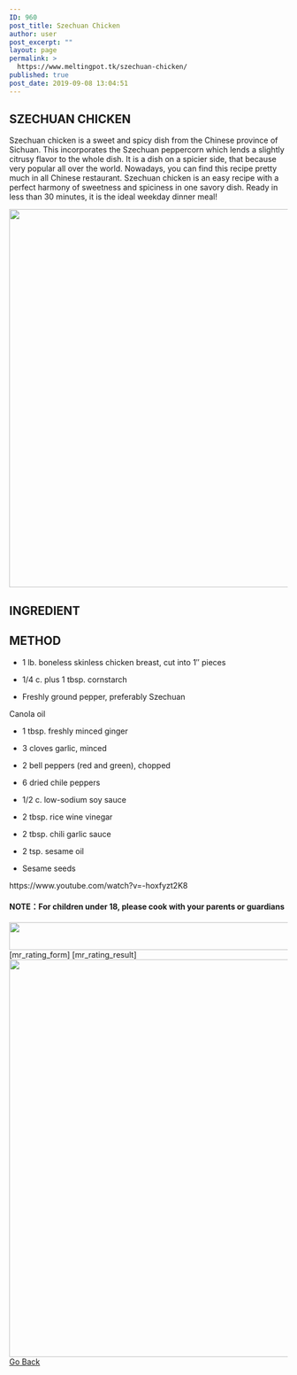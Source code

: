 ```yaml
---
ID: 960
post_title: Szechuan Chicken
author: user
post_excerpt: ""
layout: page
permalink: >
  https://www.meltingpot.tk/szechuan-chicken/
published: true
post_date: 2019-09-08 13:04:51
---
```

<h2>SZECHUAN CHICKEN</h2>		
		<p>Szechuan chicken is a sweet and spicy dish from the Chinese province of Sichuan. This incorporates the Szechuan peppercorn which lends a slightly citrusy flavor to the whole dish. It is a dish on a spicier side, that because very popular all over the world. Nowadays, you can find this recipe pretty much in all Chinese restaurant. Szechuan chicken is an easy recipe with a perfect harmony of sweetness and spiciness in one savory dish. Ready in less than 30 minutes, it is the ideal weekday dinner meal!</p>		
										<img width="1024" height="683" src="http://meltingpot.tk/wp-content/uploads/2019/09/laziji-1024x683.jpeg" alt="" srcset="https://meltingpot.tk/wp-content/uploads/2019/09/laziji-1024x683.jpeg 1024w, https://meltingpot.tk/wp-content/uploads/2019/09/laziji-300x200.jpeg 300w, https://meltingpot.tk/wp-content/uploads/2019/09/laziji-768x512.jpeg 768w" sizes="(max-width: 1024px) 100vw, 1024px" />											
			<h2>INGREDIENT</h2>		
			<h2>METHOD</h2>		
		<ul><li style="text-align: left;"><p>1 lb. boneless skinless chicken breast, cut into 1″ pieces</p></li><li style="text-align: left;"><p>1/4 c. plus 1 tbsp. cornstarch</p></li><li style="text-align: left;"><p>Freshly ground pepper, preferably Szechuan</p></li></ul><p style="text-align: left;">Canola oil</p><ul><li style="text-align: left;"><p>1 tbsp. freshly minced ginger</p></li><li style="text-align: left;"><p>3 cloves garlic, minced </p></li><li style="text-align: left;"><p>2 bell peppers (red and green), chopped </p></li><li style="text-align: left;"><p>6 dried chile peppers</p></li><li style="text-align: left;"><p>1/2 c. low-sodium soy sauce </p></li><li style="text-align: left;"><p>2 tbsp. rice wine vinegar </p></li><li style="text-align: left;"><p>2 tbsp. chili garlic sauce</p></li><li style="text-align: left;"><p>2 tsp. sesame oil </p></li><li style="text-align: left;"><p>Sesame seeds</p></li></ul>https://www.youtube.com/watch?v=-hoxfyzt2K8<h4><strong>NOTE：For children under 18, please cook with your parents or guardians</strong></h4>		
										<img width="1024" height="50" src="http://meltingpot.tk/wp-content/uploads/2019/09/Untitled-47-1024x50.png" alt="" srcset="https://meltingpot.tk/wp-content/uploads/2019/09/Untitled-47-1024x50.png 1024w, https://meltingpot.tk/wp-content/uploads/2019/09/Untitled-47-300x15.png 300w, https://meltingpot.tk/wp-content/uploads/2019/09/Untitled-47-768x38.png 768w, https://meltingpot.tk/wp-content/uploads/2019/09/Untitled-47.png 1483w" sizes="(max-width: 1024px) 100vw, 1024px" />											
		[mr_rating_form]
[mr_rating_result]		
										<img width="679" height="718" src="http://meltingpot.tk/wp-content/uploads/2019/09/Untitled-44.png" alt="" srcset="https://meltingpot.tk/wp-content/uploads/2019/09/Untitled-44.png 679w, https://meltingpot.tk/wp-content/uploads/2019/09/Untitled-44-284x300.png 284w" sizes="(max-width: 679px) 100vw, 679px" />											
			<a href="https://www.meltingpot.tk/chinese-dishes/" role="button">
						Go Back
					</a>